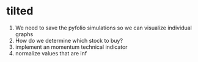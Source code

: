 # tilted
1. We need to save the pyfolio simulations so we can visualize individual graphs 
2. How do we determine which stock to buy?
3. implement an momentum technical indicator
4. normalize values that are inf
